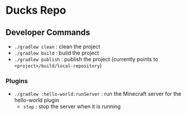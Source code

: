 # Ducks Repo

## Developer Commands

* `./gradlew clean` : clean the project
* `./gradlew build` : build the project
* `./gradlew publish` : publish the project (currently points to `<project>/build/local-repository`)

### Plugins

* `./gradlew :hello-world:runServer` : run the Minecraft server for the hello-world plugin
    * `stop` : stop the server when it is running

